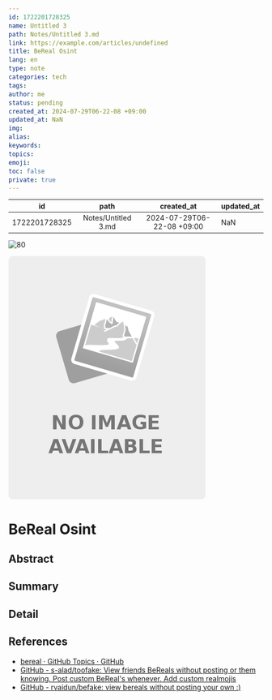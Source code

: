 ```yaml
---
id: 1722201728325
name: Untitled 3
path: Notes/Untitled 3.md
link: https://example.com/articles/undefined
title: BeReal Osint
lang: en
type: note
categories: tech
tags: 
author: me
status: pending
created_at: 2024-07-29T06-22-08 +09:00
updated_at: NaN
img: 
alias: 
keywords: 
topics: 
emoji: 
toc: false
private: true
---
```


|                id                |              path              |                      created_at                      | updated_at                                                 |
| :------------------------------: | :----------------------------: | :--------------------------------------------------: | ---------------------------------------------------------- |
| 1722201728325 | Notes/Untitled 3.md | 2024-07-29T06-22-08 +09:00 | NaN |

![80](logo.png)

![%|200](noimage.png)

# BeReal Osint


## Abstract



## Summary



## Detail



## References

- [bereal · GitHub Topics · GitHub](https://github.com/topics/bereal)
- [GitHub - s-alad/toofake: View friends BeReals without posting or them knowing. Post custom BeReal's whenever. Add custom realmojis](https://github.com/s-alad/toofake)
- [GitHub - rvaidun/befake: view bereals without posting your own :)](https://github.com/rvaidun/befake)
